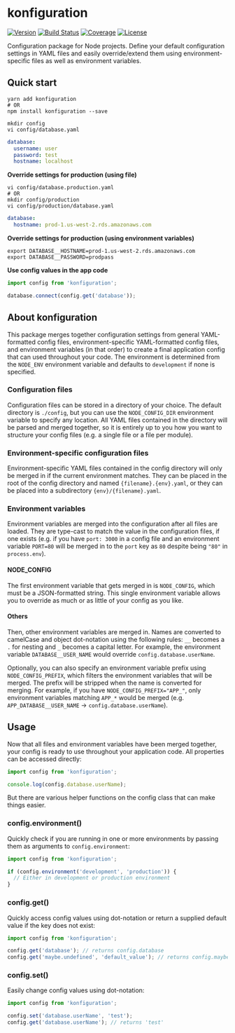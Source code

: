 # konfiguration

[![Version][version-image]][package-url] [![Build Status][build-image]][build-url] [![Coverage][coverage-image]][coverage-url] [![License][license-image]][license-url]

Configuration package for Node projects. Define your default configuration settings in YAML files and easily override/extend them using environment-specific files as well as environment variables.

## Quick start

```shell
yarn add konfiguration
# OR
npm install konfiguration --save

mkdir config
vi config/database.yaml
```

```yaml
database:
  username: user
  password: test
  hostname: localhost
```

**Override settings for production (using file)**

```shell
vi config/database.production.yaml
# OR
mkdir config/production
vi config/production/database.yaml
```

```yaml
database:
  hostname: prod-1.us-west-2.rds.amazonaws.com
```

**Override settings for production (using environment variables)**

```shell
export DATABASE__HOSTNAME=prod-1.us-west-2.rds.amazonaws.com
export DATABASE__PASSWORD=prodpass
```

**Use config values in the app code**

```javascript
import config from 'konfiguration';

database.connect(config.get('database'));
```

## About konfiguration

This package merges together configuration settings from general YAML-formatted config files, environment-specific YAML-formatted config files, and environment variables (in that order) to create a final application config that can used throughout your code. The environment is determined from the `NODE_ENV` environment variable and defaults to `development` if none is specified.

### Configuration files

Configuration files can be stored in a directory of your choice. The default directory is `./config`, but you can use the `NODE_CONFIG_DIR` environment variable to specify any location. All YAML files contained in the directory will be parsed and merged together, so it is entirely up to you how you want to structure your config files (e.g. a single file or a file per module).

### Environment-specific configuration files

Environment-specific YAML files contained in the config directory will only be merged in if the current environment matches. They can be placed in the root of the config directory and named `{filename}.{env}.yaml`, or they can be placed into a subdirectory `{env}/{filename}.yaml`.

### Environment variables

Environment variables are merged into the configuration after all files are loaded. They are type-cast to match the value in the configuration files, if one exists (e.g. if you have `port: 3000` in a config file and an environment variable `PORT=80` will be merged in to the `port` key as `80` despite being `"80"` in `process.env`).

#### NODE_CONFIG

The first environment variable that gets merged in is `NODE_CONFIG`, which must be a JSON-formatted string. This single environment variable allows you to override as much or as little of your config as you like.

#### Others

Then, other environment variables are merged in. Names are converted to camelCase and object dot-notation using the following rules: `__` becomes a `.` for nesting and `_` becomes a capital letter. For example, the environment variable `DATABASE__USER_NAME` would override `config.database.userName`.

Optionally, you can also specify an environment variable prefix using `NODE_CONFIG_PREFIX`, which filters the environment variables that will be merged. The prefix will be stripped when the name is converted for merging. For example, if you have `NODE_CONFIG_PREFIX="APP_"`, only environment variables matching `APP_*` would be merged (e.g. `APP_DATABASE__USER_NAME` -> `config.database.userName`).

## Usage

Now that all files and environment variables have been merged together, your config is ready to use throughout your application code. All properties can be accessed directly:

```javascript
import config from 'konfiguration';

console.log(config.database.userName);
```

But there are various helper functions on the config class that can make things easier.

### config.environment()

Quickly check if you are running in one or more environments by passing them as arguments to `config.environment`:

```javascript
import config from 'konfiguration';

if (config.environment('development', 'production')) {
  // Either in development or production environment
}
```

### config.get()

Quickly access config values using dot-notation or return a supplied default value if the key does not exist:

```javascript
import config from 'konfiguration';

config.get('database'); // returns config.database
config.get('maybe.undefined', 'default_value'); // returns config.maybe.undefined or 'default_value' if undefined
```

### config.set()

Easily change config values using dot-notation:

```javascript
import config from 'konfiguration';

config.set('database.userName', 'test');
config.get('database.userName'); // returns 'test'
```

[build-image]: https://img.shields.io/circleci/build/github/joshswan/konfiguration?style=flat-square
[build-url]: https://circleci.com/gh/joshswan/konfiguration
[coverage-image]: https://img.shields.io/coveralls/github/joshswan/konfiguration?style=flat-square
[coverage-url]: https://coveralls.io/github/joshswan/konfiguration
[license-image]: https://img.shields.io/npm/l/konfiguration?color=blue&style=flat-square
[license-url]: https://github.com/joshswan/konfiguration/blob/master/LICENSE
[package-url]: https://www.npmjs.com/package/konfiguration
[version-image]: https://img.shields.io/npm/v/konfiguration?style=flat-square
